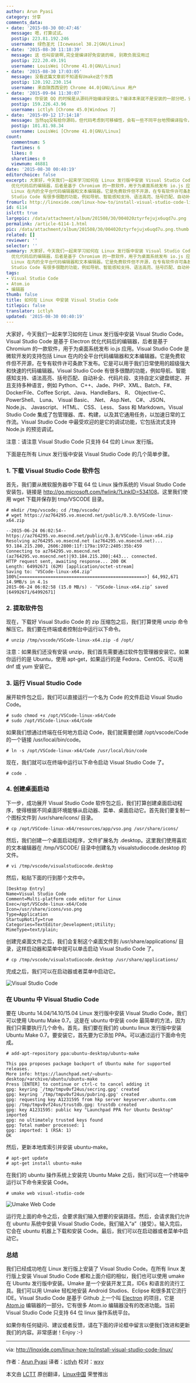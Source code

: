 ```yaml
---
author: Arun Pyasi
category: 分享
comments_data:
- date: '2015-08-30 00:47:46'
  message: 嗯，打算试试。
  postip: 223.81.192.246
  username: 绿色圣光 [Iceweasel 38.2|GNU/Linux]
- date: '2015-08-30 11:18:39'
  message: 这 也叫安装啊,完全是编译好免安装的嘛, 别欺负我没用过
  postip: 222.20.49.191
  username: LouisWei [Chrome 41.0|GNU/Linux]
- date: '2015-08-30 17:03:05'
  message: 没看这篇文章前不知道有Umake这个东西
  postip: 120.192.230.154
  username: 来自陕西西安的 Chrome 44.0|GNU/Linux 用户
- date: '2015-09-04 11:30:07'
  message: 你安装 QQ 的时候是从源码开始编译安装么？编译本来就不是安装的一部分吧，安装就是复制一下可执行文件，注册一些系统变量而已，个人感觉，仅供参考
  postip: 159.226.43.96
  username: ictlyh [Chrome 45.0|Windows 7]
- date: '2015-09-12 17:14:18'
  message: 当然qq没有给你源码，但代码考虑到可移植性，会有一些不同平台地预编译指令，当然得在具体主机上编译。但windows例外，整个生态较好，下载下来用就好。
  postip: 101.81.98.34
  username: LouisWei [Chrome 41.0|GNU/Linux]
count:
  commentnum: 5
  favtimes: 6
  likes: 0
  sharetimes: 0
  viewnum: 46881
date: '2015-08-30 00:40:19'
editorchoice: false
excerpt: 大家好，今天我们一起来学习如何在 Linux 发行版中安装 Visual Studio Code。Visual Studio Code 是基于 Electron
  优化代码后的编辑器，后者是基于 Chromium 的一款软件，用于为桌面系统发布 io.js 应用。Visual Studio Code 是微软开发的支持包括
  Linux 在内的全平台代码编辑器和文本编辑器。它是免费软件但不开源，在专有软件许可条款下发布。它是可以用于我们日常使用的超级强大和快速的代码编辑器。Visual
  Studio Code 有很多很酷的功能，例如导航、智能感知支持、语法高亮、括号匹配、自动补全、代码片段、支持自定义键盘绑定、并且
fromurl: http://linoxide.com/linux-how-to/install-visual-studio-code-linux/
id: 6114
islctt: true
largepic: /data/attachment/album/201508/30/004020ztyrfejujx6uqd7u.png
permalink: /article-6114-1.html
pic: /data/attachment/album/201508/30/004020ztyrfejujx6uqd7u.png.thumb.jpg
related: []
reviewer: ''
selector: ''
summary: 大家好，今天我们一起来学习如何在 Linux 发行版中安装 Visual Studio Code。Visual Studio Code 是基于 Electron
  优化代码后的编辑器，后者是基于 Chromium 的一款软件，用于为桌面系统发布 io.js 应用。Visual Studio Code 是微软开发的支持包括
  Linux 在内的全平台代码编辑器和文本编辑器。它是免费软件但不开源，在专有软件许可条款下发布。它是可以用于我们日常使用的超级强大和快速的代码编辑器。Visual
  Studio Code 有很多很酷的功能，例如导航、智能感知支持、语法高亮、括号匹配、自动补全、代码片段、支持自定义键盘绑定、并且
tags:
- Visual Studio Code
- Atom.io
- 编辑器
thumb: false
title: 如何在 Linux 中安装 Visual Studio Code
titlepic: false
translator: ictlyh
updated: '2015-08-30 00:40:19'
---
```


大家好，今天我们一起来学习如何在 Linux 发行版中安装 Visual Studio Code。Visual Studio Code 是基于 Electron 优化代码后的编辑器，后者是基于 Chromium 的一款软件，用于为桌面系统发布 io.js 应用。Visual Studio Code 是微软开发的支持包括 Linux 在内的全平台代码编辑器和文本编辑器。它是免费软件但不开源，在专有软件许可条款下发布。它是可以用于我们日常使用的超级强大和快速的代码编辑器。Visual Studio Code 有很多很酷的功能，例如导航、智能感知支持、语法高亮、括号匹配、自动补全、代码片段、支持自定义键盘绑定、并且支持多种语言，例如 Python、C++、Jade、PHP、XML、Batch、F#、DockerFile、Coffee Script、Java、HandleBars、 R、 Objective-C、 PowerShell、 Luna、 Visual Basic、 .Net、 Asp.Net、 C#、 JSON、 Node.js、 Javascript、 HTML、 CSS、 Less、 Sass 和 Markdown。Visual Studio Code 集成了包管理器、库、构建，以及其它通用任务，以加速日常的工作流。Visual Studio Code 中最受欢迎的是它的调试功能，它包括流式支持 Node.js 的预览调试。


注意：请注意 Visual Studio Code 只支持 64 位的 Linux 发行版。


下面是在所有 Linux 发行版中安装 Visual Studio Code 的几个简单步骤。


### 1. 下载 Visual Studio Code 软件包


首先，我们要从微软服务器中下载 64 位 Linux 操作系统的 Visual Studio Code 安装包，链接是 <http://go.microsoft.com/fwlink/?LinkID=534108>。这里我们使用 wget 下载并保存到 tmp/VSCODE 目录。



```
# mkdir /tmp/vscode; cd /tmp/vscode/
# wget https://az764295.vo.msecnd.net/public/0.3.0/VSCode-linux-x64.zip

--2015-06-24 06:02:54-- https://az764295.vo.msecnd.net/public/0.3.0/VSCode-linux-x64.zip
Resolving az764295.vo.msecnd.net (az764295.vo.msecnd.net)... 93.184.215.200, 2606:2800:11f:179a:1972:2405:35b:459
Connecting to az764295.vo.msecnd.net (az764295.vo.msecnd.net)|93.184.215.200|:443... connected.
HTTP request sent, awaiting response... 200 OK
Length: 64992671 (62M) [application/octet-stream]
Saving to: ‘VSCode-linux-x64.zip’
100%[================================================>] 64,992,671 14.9MB/s in 4.1s
2015-06-24 06:02:58 (15.0 MB/s) - ‘VSCode-linux-x64.zip’ saved [64992671/64992671]

```

### 2. 提取软件包


现在，下载好 Visual Studio Code 的 zip 压缩包之后，我们打算使用 unzip 命令解压它。我们要在终端或者控制台中运行以下命令。



```
# unzip /tmp/vscode/VSCode-linux-x64.zip -d /opt/

```

注意：如果我们还没有安装 unzip，我们首先需要通过软件包管理器安装它。如果你运行的是 Ubuntu，使用 apt-get，如果运行的是 Fedora、CentOS、可以用 dnf 或 yum 安装它。


### 3. 运行 Visual Studio Code


展开软件包之后，我们可以直接运行一个名为 Code 的文件启动 Visual Studio Code。



```
# sudo chmod +x /opt/VSCode-linux-x64/Code
# sudo /opt/VSCode-linux-x64/Code

```

如果我们想通过终端在任何地方启动 Code，我们就需要创建 /opt/vscode/Code 的一个链接 /usr/local/bin/code。



```
# ln -s /opt/VSCode-linux-x64/Code /usr/local/bin/code

```

现在，我们就可以在终端中运行以下命令启动 Visual Studio Code 了。



```
# code .

```

### 4. 创建桌面启动


下一步，成功展开 Visual Studio Code 软件包之后，我们打算创建桌面启动程序，使得根据不同桌面环境能够从启动器、菜单、桌面启动它。首先我们要复制一个图标文件到 /usr/share/icons/ 目录。



```
# cp /opt/VSCode-linux-x64/resources/app/vso.png /usr/share/icons/

```

然后，我们创建一个桌面启动程序，文件扩展名为 .desktop。这里我们使用喜欢的文本编辑器在 /tmp/VSCODE/ 目录中创建名为 visualstudiocode.desktop 的文件。



```
# vi /tmp/vscode/visualstudiocode.desktop

```

然后，粘贴下面的行到那个文件中。



```
[Desktop Entry]
Name=Visual Studio Code
Comment=Multi-platform code editor for Linux
Exec=/opt/VSCode-linux-x64/Code
Icon=/usr/share/icons/vso.png
Type=Application
StartupNotify=true
Categories=TextEditor;Development;Utility;
MimeType=text/plain;

```

创建完桌面文件之后，我们会复制这个桌面文件到 /usr/share/applications/ 目录，这样启动器和菜单中就可以单击启动 Visual Studio Code 了。



```
# cp /tmp/vscode/visualstudiocode.desktop /usr/share/applications/

```

完成之后，我们可以在启动器或者菜单中启动它。


![Visual Studio Code](/data/attachment/album/201508/30/004020ztyrfejujx6uqd7u.png)


### 在 Ubuntu 中 Visual Studio Code


要在 Ubuntu 14.04/14.10/15.04 Linux 发行版中安装 Visual Studio Code，我们可以使用 Ubuntu Make 0.7。这是在 ubuntu 中安装 code 最简单的方法，因为我们只需要执行几个命令。首先，我们要在我们的 ubuntu linux 发行版中安装 Ubuntu Make 0.7。要安装它，首先要为它添加 PPA。可以通过运行下面命令完成。



```
# add-apt-repository ppa:ubuntu-desktop/ubuntu-make

This ppa proposes package backport of Ubuntu make for supported releases.
More info: https://launchpad.net/~ubuntu-desktop/+archive/ubuntu/ubuntu-make
Press [ENTER] to continue or ctrl-c to cancel adding it
gpg: keyring `/tmp/tmpv0vf24us/secring.gpg' created
gpg: keyring `/tmp/tmpv0vf24us/pubring.gpg' created
gpg: requesting key A1231595 from hkp server keyserver.ubuntu.com
gpg: /tmp/tmpv0vf24us/trustdb.gpg: trustdb created
gpg: key A1231595: public key "Launchpad PPA for Ubuntu Desktop" imported
gpg: no ultimately trusted keys found
gpg: Total number processed: 1
gpg: imported: 1 (RSA: 1)
OK

```

然后，更新本地库索引并安装 ubuntu-make。



```
# apt-get update
# apt-get install ubuntu-make

```

在我们的 ubuntu 操作系统上安装完 Ubuntu Make 之后，我们可以在一个终端中运行以下命令来安装 Code。



```
# umake web visual-studio-code

```

![Umake Web Code](/data/attachment/album/201508/30/004021qhan1j1am2aqhaka.png)


运行完上面的命令之后，会要求我们输入想要的安装路径。然后，会请求我们允许在 ubuntu 系统中安装 Visual Studio Code。我们输入“a”（接受）。输入完后，它会在 ubuntu 机器上下载和安装 Code。最后，我们可以在启动器或者菜单中启动它。


### 总结


我们已经成功地在 Linux 发行版上安装了 Visual Studio Code。在所有 linux 发行版上安装 Visual Studio Code 都和上面介绍的相似，我们也可以使用 umake 在 Ubuntu 发行版中安装。Umake 是一个安装开发工具，IDEs 和语言的流行工具。我们可以用 Umake 轻松地安装 Android Studios、Eclipse 和很多其它流行 IDE。Visual Studio Code 是基于 Github 上一个叫 [Electron](https://github.com/atom/electron) 的项目，它是 [Atom.io](https://github.com/atom/atom) 编辑器的一部分。它有很多 Atom.io 编辑器没有的改进功能。当前 Visual Studio Code 只支持 64 位 linux 操作系统平台。


如果你有任何疑问、建议或者反馈，请在下面的评论框中留言以便我们改进和更新我们的内容。非常感谢！Enjoy :-)




---


via: <http://linoxide.com/linux-how-to/install-visual-studio-code-linux/>


作者：[Arun Pyasi](http://linoxide.com/author/arunp/) 译者：[ictlyh](https://github.com/ictlyh) 校对：[wxy](https://github.com/wxy)


本文由 [LCTT](https://github.com/LCTT/TranslateProject) 原创翻译，[Linux中国](https://linux.cn/) 荣誉推出